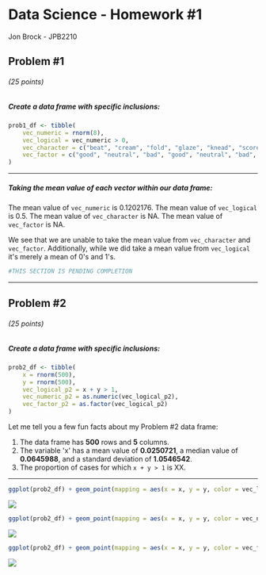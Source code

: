 Data Science - Homework \#1
================
Jon Brock - JPB2210

Problem \#1
-----------

###### (*25 points*)

##### *Create a data frame with specific inclusions:*

``` r
prob1_df <- tibble(
    vec_numeric = rnorm(8),
    vec_logical = vec_numeric > 0,
    vec_character = c("beat", "cream", "fold", "glaze", "knead", "score", "whip", "whisk"),
    vec_factor = c("good", "neutral", "bad", "good", "neutral", "bad", "good", "bad")
)
```

------------------------------------------------------------------------

##### *Taking the mean value of each vector within our data frame:*

The mean value of `vec_numeric` is 0.1202176.
The mean value of `vec_logical` is 0.5.
The mean value of `vec_character` is NA.
The mean value of `vec_factor` is NA.

We see that we are unable to take the mean value from `vec_character` and `vec_factor`. Additionally, while we did take a mean value from `vec_logical` it's merely a mean of 0's and 1's.

``` r
#THIS SECTION IS PENDING COMPLETION
```

------------------------------------------------------------------------

Problem \#2
-----------

###### (*25 points*)

##### *Create a data frame with specific inclusions:*

``` r
prob2_df <- tibble(
    x = rnorm(500),
    y = rnorm(500),
    vec_logical_p2 = x + y > 1,
    vec_numeric_p2 = as.numeric(vec_logical_p2),
    vec_factor_p2 = as.factor(vec_logical_p2)
)
```

Let me tell you a few fun facts about my Problem \#2 data frame:
1. The data frame has **500** rows and **5** columns.
2. The variable 'x' has a mean value of **0.0250721**, a median value of **0.0645988**, and a standard deviation of **1.0546542**.
3. The proportion of cases for which `x + y > 1` is XX.

------------------------------------------------------------------------

``` r
ggplot(prob2_df) + geom_point(mapping = aes(x = x, y = y, color = vec_logical_p2))
```

![](p8105_hw1_jpb2210_files/figure-markdown_github/yx_scatterplot_logical-1.png)

``` r
ggplot(prob2_df) + geom_point(mapping = aes(x = x, y = y, color = vec_numeric_p2))
```

![](p8105_hw1_jpb2210_files/figure-markdown_github/yx_scatterplot_numeric-1.png)

``` r
ggplot(prob2_df) + geom_point(mapping = aes(x = x, y = y, color = vec_factor_p2))
```

![](p8105_hw1_jpb2210_files/figure-markdown_github/yx_scatterplot_factor-1.png)
